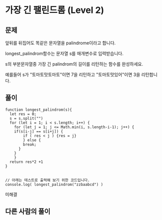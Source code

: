 # 가장 긴 팰린드롬 (Level 2)


## 문제

앞뒤를 뒤집어도 똑같은 문자열을 palindrome이라고 합니다.

longest_palindrom함수는 문자열 s를 매개변수로 입력받습니다.

s의 부분문자열중 가장 긴 palindrom의 길이를 리턴하는 함수를 완성하세요.

예를들어 s가 "토마토맛토마토"이면 7을 리턴하고 "토마토맛있어"이면 3을 리턴합니다.


## 풀이

```
function longest_palindrom(s){
  let res = 0;
  s = s.split("")
  for (let i = 1; i < s.length; i++) {
    for (let j = 1; j <= Math.min(i, s.length-i-1); j++) {
  	if(s[i-j] == s[i+j]) {
    	if ( res < j ) {res = j}
    	} else {
        break;
      }
    }
	}
  return res*2 +1
}


// 아래는 테스트로 출력해 보기 위한 코드입니다.
console.log( longest_palindrom("zzbaabcd") )
```

미해결


## 다른 사람의 풀이
